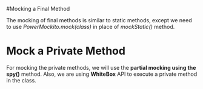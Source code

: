 #Mocking a Final Method

The mocking of final methods is similar to static methods, except we need to use _PowerMockito.mock(class)_ in place of _mockStatic()_ method.

# Mock a Private Method

For mocking the private methods, we will use the **partial mocking using the spy()**
method. Also, we are using **WhiteBox** API to execute a private method in the class.